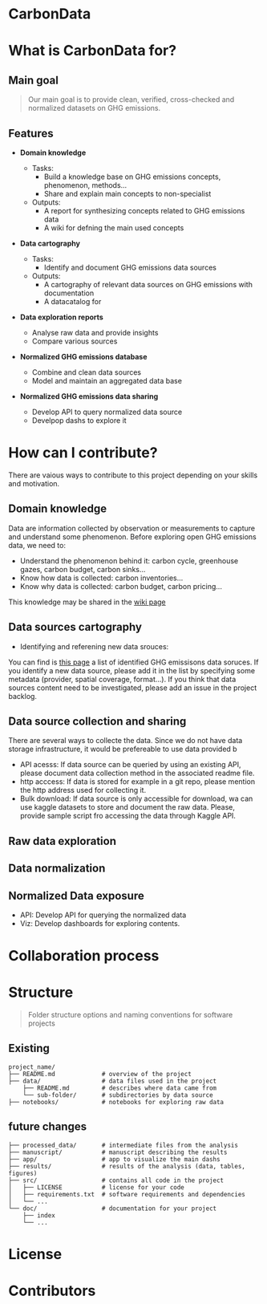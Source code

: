 # CarbonData 

# What is CarbonData for?

##  Main goal

> Our main goal is to provide clean, verified, cross-checked and normalized datasets on GHG emissions.

## Features

- **Domain knowledge**
    - Tasks:
        -  Build a knowledge base on GHG emissions concepts, phenomenon, methods...
        - Share and explain main concepts to non-specialist
    - Outputs:
       - A report for synthesizing concepts related to GHG emissions data
       - A wiki for defning the main used concepts 

- **Data cartography**
    - Tasks:
        - Identify and document GHG emissions data sources
    - Outputs:
        - A cartography of relevant data sources on GHG emissions with documentation
        - A datacatalog for 

- **Data exploration reports**
    - Analyse raw data and provide insights
    - Compare various sources

- **Normalized GHG emissions database**
    - Combine and clean data sources
    - Model and maintain an aggregated data base

- **Normalized GHG emissions data sharing**
    -  Develop API to query normalized data source
    - Develpop dashs to explore it

# How can I contribute?

There are vaious ways to contribute to this project depending on your skills and motivation.

## Domain knowledge

Data are information collected by observation or measurements to capture and understand some phenomenon. Before exploring open GHG emissions data, we need to:
- Understand the phenomenon behind it: carbon cycle, greenhouse gazes, carbon budget, carbon sinks...
- Know how data is collected:  carbon inventories...
- Know why data is collected: carbon budget, carbon pricing...

This knowledge may be shared in the [wiki page](https://github.com/OpenGeoScales/CarbonData/wiki)


## Data sources cartography

- Identifying and referening new data srouces: 

You can find is [this page](https://github.com/OpenGeoScales/CarbonData/wiki/Data-sources) a list of identified GHG emissisons data soruces. If you identify a new data source, please add it in the list by specifying some metadata (provider, spatial coverage, format...). If you think that data sources content need to be investigated, please add an issue in the project backlog.

## Data source collection and sharing

There are several ways to collecte the data. Since we do not have data storage infrastructure, it would be prefereable to use data provided b

- API acesss: If data source can be queried by using an existing API, please document data collection method in the associated readme file. 
- http acccess: If data is stored for example in a git repo, please mention the http address used for collecting it.
- Bulk download: If data source is only accessible for download, wa can use kaggle datasets to store and document the raw data. Please, provide sample script fro accessing the data through Kaggle API.

## Raw data exploration 

## Data normalization

## Normalized Data exposure

- API: Develop API for querying the normalized data
- Viz: Develop dashboards for exploring contents.


# Collaboration process

# Structure

> Folder structure options and naming conventions for software projects

## Existing 

    project_name/
    ├── README.md             # overview of the project
    ├── data/                 # data files used in the project
        ├── README.md         # describes where data came from
        └── sub-folder/       # subdirectories by data source
    ├── notebooks/            # notebooks for exploring raw data
    

## future changes

    ├── processed_data/       # intermediate files from the analysis
    ├── manuscript/           # manuscript describing the results
    ├── app/                  # app to visualize the main dashs
    ├── results/              # results of the analysis (data, tables, figures)
    ├── src/                  # contains all code in the project
    │   ├── LICENSE           # license for your code
    │   ├── requirements.txt  # software requirements and dependencies
    │   └── ...
    └── doc/                  # documentation for your project
        ├── index
        └── ...

# License

# Contributors

